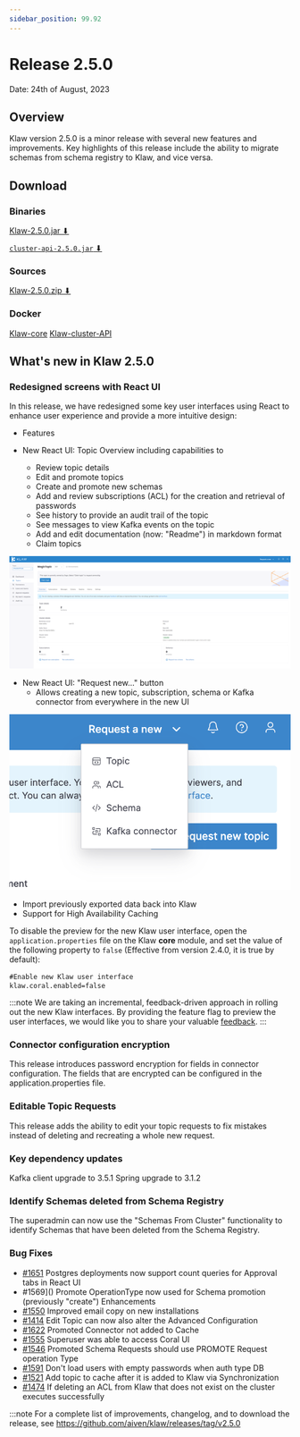 ```yaml
---
sidebar_position: 99.92
---
```


# Release 2.5.0

Date: 24th of August, 2023

## Overview

Klaw version 2.5.0 is a minor release with several new features and
improvements. Key highlights of this release include the ability to migrate
schemas from schema registry to Klaw, and vice versa.

## Download

### Binaries

[Klaw-2.5.0.jar ⬇︎](https://github.com/Aiven-Open/klaw/releases/download/v2.5.0/klaw-2.5.0.jar)

[`cluster-api-2.5.0.jar` ⬇](https://github.com/Aiven-Open/klaw/releases/download/v2.5.0/cluster-api-2.5.0.jar)

### Sources

[Klaw-2.5.0.zip ⬇](https://github.com/Aiven-Open/klaw/archive/refs/tags/v2.5.0.zip)

### Docker

[Klaw-core](https://hub.docker.com/r/aivenoy/klaw-core)
[Klaw-cluster-API](https://hub.docker.com/r/aivenoy/klaw-cluster-api)

## What's new in Klaw 2.5.0

### Redesigned screens with React UI

In this release, we have redesigned some key user interfaces using React
to enhance user experience and provide a more intuitive design:

- Features

- New React UI: Topic Overview including capabilities to
  - Review topic details
  - Edit and promote topics
  - Create and promote new schemas
  - Add and review subscriptions (ACL) for the creation and retrieval of passwords
  - See history to provide an audit trail of the topic
  - See messages to view Kafka events on the topic
  - Add and edit documentation (now: "Readme") in markdown format
  - Claim topics

![image](../../static/images/klaw-topic-overview-250.png)

- New React UI: "Request new..." button
  - Allows creating a new topic, subscription, schema or Kafka connector from everywhere in the new UI

![image](../../static/images/release-250-request-new-button.png)

- Import previously exported data back into Klaw
- Support for High Availability Caching

To disable the preview for the new Klaw user interface, open the
`application.properties` file on the Klaw **core** module, and set the
value of the following property to `false` (Effective from version 2.4.0, it
is true by default):

    #Enable new Klaw user interface
    klaw.coral.enabled=false

:::note
We are taking an incremental, feedback-driven approach in rolling out
the new Klaw interfaces. By providing the feature flag to preview the user
interfaces, we would like you to share your valuable
[feedback](https://github.com/aiven/klaw/issues/new?assignees=&labels=&template=03_feature.md).
:::

### Connector configuration encryption

This release introduces password encryption for fields in connector configuration.
The fields that are encrypted can be configured in the application.properties file.

### Editable Topic Requests

This release adds the ability to edit your topic requests to fix mistakes instead of deleting and recreating a whole new request.

### Key dependency updates

Kafka client upgrade to 3.5.1
Spring upgrade to 3.1.2

### Identify Schemas deleted from Schema Registry

The superadmin can now use the "Schemas From Cluster" functionality to identify Schemas that have been deleted from the Schema Registry.

### Bug Fixes

- [#1651](https://github.com/Aiven-Open/klaw/pull/1651) Postgres deployments now support count queries for Approval tabs in React UI
- #1569]() Promote OperationType now used for Schema promotion (previously "create")
  Enhancements
- [#1550](https://github.com/Aiven-Open/klaw/pull/1550) Improved email copy on new installations
- [#1414](https://github.com/Aiven-Open/klaw/pull/1414) Edit Topic can now also alter the Advanced Configuration
- [#1622](https://github.com/Aiven-Open/klaw/pull/1622) Promoted Connector not added to Cache
- [#1555](https://github.com/Aiven-Open/klaw/pull/1555) Superuser was able to access Coral UI
- [#1546](https://github.com/Aiven-Open/klaw/pull/1546) Promoted Schema Requests should use PROMOTE Request operation Type
- [#1591](https://github.com/Aiven-Open/klaw/pull/1591) Don't load users with empty passwords when auth type DB
- [#1521](https://github.com/Aiven-Open/klaw/pull/1521) Add topic to cache after it is added to Klaw via Synchronization
- [#1474](https://github.com/Aiven-Open/klaw/pull/1474) If deleting an ACL from Klaw that does not exist on the cluster executes successfully

:::note
For a complete list of improvements, changelog, and to download the
release, see <https://github.com/aiven/klaw/releases/tag/v2.5.0>
